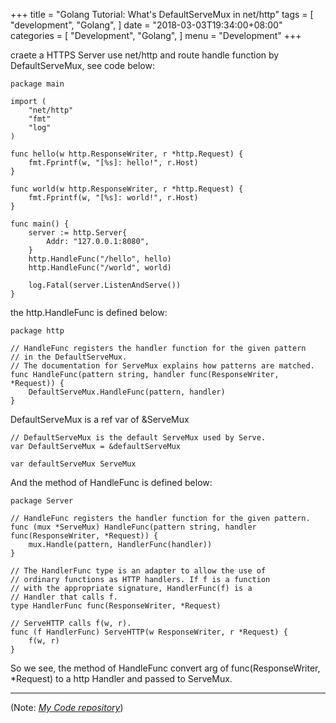 
+++
title = "Golang Tutorial: What's DefaultServeMux in net/http"
tags = [
    "development",
    "Golang",
]
date = "2018-03-03T19:34:00+08:00"
categories = [
    "Development",
    "Golang",
]
menu = "Development"
+++

craete a HTTPS Server use net/http and route handle function by DefaultServeMux, see code below:

```
package main

import (
	"net/http"
	"fmt"
	"log"
)

func hello(w http.ResponseWriter, r *http.Request) {
	fmt.Fprintf(w, "[%s]: hello!", r.Host)
}

func world(w http.ResponseWriter, r *http.Request) {
	fmt.Fprintf(w, "[%s]: world!", r.Host)
}

func main() {
	server := http.Server{
		Addr: "127.0.0.1:8080",
	}
	http.HandleFunc("/hello", hello)
	http.HandleFunc("/world", world)

	log.Fatal(server.ListenAndServe())
}
```
<!--more-->

the http.HandleFunc is defined below:

```
package http

// HandleFunc registers the handler function for the given pattern
// in the DefaultServeMux.
// The documentation for ServeMux explains how patterns are matched.
func HandleFunc(pattern string, handler func(ResponseWriter, *Request)) {
	DefaultServeMux.HandleFunc(pattern, handler)
}
```
DefaultServeMux is a ref var of &ServeMux
```
// DefaultServeMux is the default ServeMux used by Serve.
var DefaultServeMux = &defaultServeMux

var defaultServeMux ServeMux
```

And the method of HandleFunc is defined below:
```
package Server

// HandleFunc registers the handler function for the given pattern.
func (mux *ServeMux) HandleFunc(pattern string, handler func(ResponseWriter, *Request)) {
	mux.Handle(pattern, HandlerFunc(handler))
}

// The HandlerFunc type is an adapter to allow the use of
// ordinary functions as HTTP handlers. If f is a function
// with the appropriate signature, HandlerFunc(f) is a
// Handler that calls f.
type HandlerFunc func(ResponseWriter, *Request)

// ServeHTTP calls f(w, r).
func (f HandlerFunc) ServeHTTP(w ResponseWriter, r *Request) {
	f(w, r)
}
```
So we see,  the method of HandleFunc convert arg of func(ResponseWriter, *Request) to a http Handler and passed to ServeMux.

------------------

(Note: [*My Code repository*](http://gitbus.com/alimy/dugo.git "My Go Programming code repository"))
